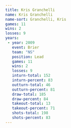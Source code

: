 ```yaml
---
title: Kris Granchelli
name: Kris Granchelli
name-sort: Granchelli, Kris
games: 11
wins: 2
losses: 9
years:
 - year: 2009
   event: Brier
   team: "NS"
   position: Lead
   games: 11
   wins: 2
   losses: 9
   inturn-total: 152
   inturn-percent: 83
   outturn-total: 46
   outturn-percent: 81
   draw-total: 185
   draw-percent: 84
   takeout-total: 13
   takeout-percent: 71
   shots-total: 198
   shots-percent: 83
---
```

